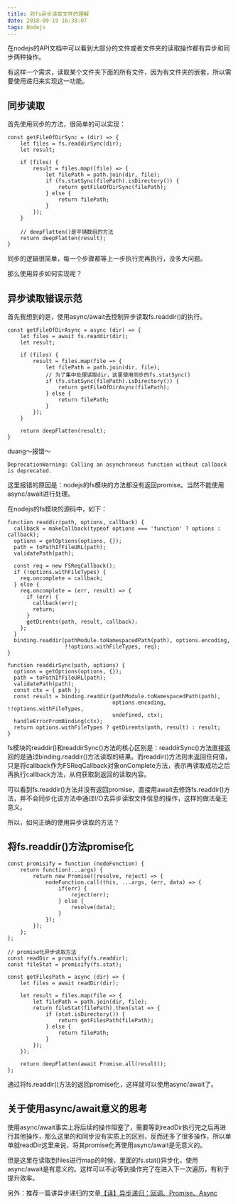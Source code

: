 ```yaml
---
title: 对fs异步读取文件的理解
date: 2018-09-19 16:38:07
tags: Nodejs
---
```

在nodejs的API文档中可以看到大部分的文件或者文件夹的读取操作都有异步和同步两种操作。

有这样一个需求，读取某个文件夹下面的所有文件，因为有文件夹的嵌套，所以需要使用递归来实现这一功能。

## 同步读取
首先使用同步的方法，很简单的可以实现：
```
const getFileOfDirSync = (dir) => {
    let files = fs.readdirSync(dir);
    let result;

    if (files) {
        result = files.map((file) => {
            let filePath = path.join(dir, file);
            if (fs.statSync(filePath).isDirectory()) {
                return getFileOfDirSync(filePath);
            } else {
                return filePath;
            }
        });
    }

    // deepFlatten()是平铺数组的方法
    return deepFlatten(result);
}
```
同步的逻辑很简单，每一个步骤都等上一步执行完再执行，没多大问题。

那么使用异步如何实现呢？

## 异步读取错误示范
首先我想到的是，使用async/await去控制异步读取fs.readdir()的执行。
```
const getFileOfDirAsync = async (dir) => {
    let files = await fs.readdir(dir);
    let result;

    if (files) {
        result = files.map(file => {
            let filePath = path.join(dir, file);
            // 为了集中处理读取dir，这里使用同步的fs.statSync()
            if (fs.statSync(filePath).isDirectory()) {
                return getFileOfDirAsync(filePath);
            } else {
                return filePath;
            }
        });
    }

    return deepFlatten(result);
}
```

duang～报错～
```
DeprecationWarning: Calling an asynchronous function without callback is deprecated.
```

这里报错的原因是：nodejs的fs模块的方法都没有返回promise。当然不能使用async/await进行处理。

在nodejs的fs模块的源码中，如下：
```
function readdir(path, options, callback) {
  callback = makeCallback(typeof options === 'function' ? options : callback);
  options = getOptions(options, {});
  path = toPathIfFileURL(path);
  validatePath(path);

  const req = new FSReqCallback();
  if (!options.withFileTypes) {
    req.oncomplete = callback;
  } else {
    req.oncomplete = (err, result) => {
      if (err) {
        callback(err);
        return;
      }
      getDirents(path, result, callback);
    };
  }
  binding.readdir(pathModule.toNamespacedPath(path), options.encoding,
                  !!options.withFileTypes, req);
}

function readdirSync(path, options) {
  options = getOptions(options, {});
  path = toPathIfFileURL(path);
  validatePath(path);
  const ctx = { path };
  const result = binding.readdir(pathModule.toNamespacedPath(path),
                                 options.encoding, !!options.withFileTypes,
                                 undefined, ctx);
  handleErrorFromBinding(ctx);
  return options.withFileTypes ? getDirents(path, result) : result;
}
```
fs模块的readdir()和readdirSync()方法的核心区别是：readdirSync()方法直接返回的是通过binding.readdir()方法读取的结果。而readdir()方法则未返回任何值，只是将callback作为FSReqCallback对象onComplete方法，表示再读取成功之后再执行callback方法，从何获取到返回的读取内容。

可以看到fs.readdir()方法并没有返回promise，直接用await去修饰fs.readdir()方法，并不会同步化该方法中通过I/O去异步读取文件信息的操作，这样的做法毫无意义。

所以，如何正确的使用异步读取的方法？

## 将fs.readdir()方法promise化
```
const promisify = function (nodeFunction) {
    return function(...args) {
        return new Promise((resolve, reject) => {
            nodeFunction.call(this, ...args, (err, data) => {
                if(err) {
                    reject(err);
                } else {
                    resolve(data);
                }
            });
        });
    };
};

// promise化异步读取方法
const readDir = promisify(fs.readdir);
const fileStat = promisify(fs.stat);

const getFilesPath = async (dir) => {
    let files = await readDir(dir);

    let result = files.map(file => {
        let filePath = path.join(dir, file);
        return fileStat(filePath).then(stat => {
            if (stat.isDirectory()) {
                return getFilesPath(filePath);
            } else {
                return filePath;
            }
        });
    });

    return deepFlatten(await Promise.all(result));
};
```

通过将fs.readdir()方法的返回promise化，这样就可以使用async/await了。

## 关于使用async/await意义的思考
使用async/await事实上将后续的操作阻塞了，需要等到readDir执行完之后再进行其他操作，那么这里的和同步没有实质上的区别，反而还多了很多操作，所以单单就readDir这里来说，将其promise化再使用async/await是无意义的。

但是这里在读取到files进行map的时候，里面的fs.stat()异步化，使用async/await是有意义的。这样可以不必等到操作完了在进入下一次遍历，有利于提升效率。

另外：推荐一篇讲异步递归的文章[【译】异步递归：回调、Promise、Async](https://zhuanlan.zhihu.com/p/29534555)